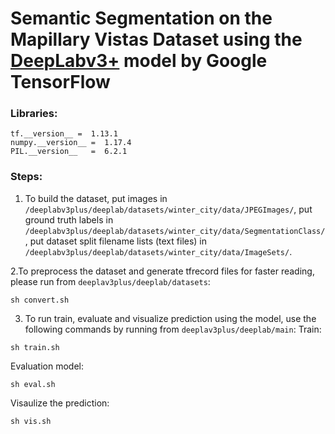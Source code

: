 # Semantic Segmentation on the Mapillary Vistas Dataset using the [DeepLabv3+](https://github.com/tensorflow/models/tree/master/research/deeplab) model by Google TensorFlow

### Libraries:
```
tf.__version__ =  1.13.1
numpy.__version__ =  1.17.4
PIL.__version__   =  6.2.1
```
### Steps:
1. To build the dataset, put images in `/deeplabv3plus/deeplab/datasets/winter_city/data/JPEGImages/`, put ground truth labels in `/deeplabv3plus/deeplab/datasets/winter_city/data/SegmentationClass/`, put dataset split filename lists (text files) in `/deeplabv3plus/deeplab/datasets/winter_city/data/ImageSets/`. 

2.To preprocess the dataset and generate tfrecord files for faster reading, please run from `deeplav3plus/deeplab/datasets`:
```
sh convert.sh
```

3. To run train, evaluate and visualize prediction using the model, use the following commands by running from `deeplav3plus/deeplab/main`:
Train:
```
sh train.sh 
```
Evaluation model:
```
sh eval.sh 
```
Visaulize the prediction:
```
sh vis.sh
```
